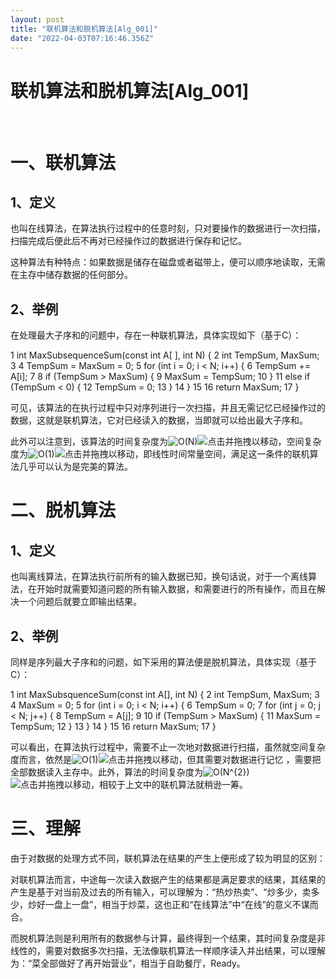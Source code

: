```yaml
---
layout: post
title: "联机算法和脱机算法[Alg_001]"
date: "2022-04-03T07:16:46.356Z"
---
```

联机算法和脱机算法\[Alg\_001\]
=====================

​

一、联机算法
======

1、定义
----

也叫在线算法，在算法执行过程中的任意时刻，只对要操作的数据进行一次扫描，扫描完成后便此后不再对已经操作过的数据进行保存和记忆。

这种算法有种特点：如果数据是储存在磁盘或者磁带上，便可以顺序地读取，无需在主存中储存数据的任何部分。

2、举例
----

在处理最大子序和的问题中，存在一种联机算法，具体实现如下（基于C）：

 1 int MaxSubsequenceSum(const int A\[ \], int N) { 2     int TempSum, MaxSum; 3 
 4     TempSum = MaxSum = 0;
 5     for (int i = 0; i < N; i++) {
 6         TempSum += A\[i\]; 7 
 8         if (TempSum > MaxSum) { 9             MaxSum = TempSum;
10 }
11         else if (TempSum < 0) {
12             TempSum = 0;
13 }
14 }
15 
16     return MaxSum;
17 }

可见，该算法的在执行过程中只对序列进行一次扫描，并且无需记忆已经操作过的数据，这就是联机算法，它对已经读入的数据，当即就可以给出最大子序和。

此外可以注意到，该算法的时间复杂度为![O(N)](https://img2022.cnblogs.com/blog/2227610/202203/2227610-20220330234133874-2072500431.gif)![](https://img2022.cnblogs.com/blog/2227610/202203/2227610-20220330234127306-1410412325.gif "点击并拖拽以移动")​，空间复杂度为![O(1)](https://img2022.cnblogs.com/blog/2227610/202203/2227610-20220330234133636-747387052.gif)![](https://img2022.cnblogs.com/blog/2227610/202203/2227610-20220330234127306-1410412325.gif "点击并拖拽以移动")​，即线性时间常量空间，满足这一条件的联机算法几乎可以认为是完美的算法。

二、脱机算法
======

1、定义
----

也叫离线算法，在算法执行前所有的输入数据已知，换句话说，对于一个离线算法，在开始时就需要知道问题的所有输入数据，和需要进行的所有操作，而且在解决一个问题后就要立即输出结果。

2、举例
----

同样是序列最大子序和的问题，如下采用的算法便是脱机算法，具体实现（基于C）：

 1 int MaxSubsquenceSum(const int A\[\], int N) { 2     int TempSum, MaxSum; 3     
 4     MaxSum = 0;
 5     for (int i = 0; i < N; i++) {
 6         TempSum = 0;
 7         for (int j = 0; j < N; j++) {
 8             TempSum = A\[j\]; 9 
10             if (TempSum > MaxSum) {
11                 MaxSum = TempSum;
12 }
13 }
14 }
15 
16     return MaxSum;
17 }

可以看出，在算法执行过程中，需要不止一次地对数据进行扫描，虽然就空间复杂度而言，依然是![O(1)](https://img2022.cnblogs.com/blog/2227610/202203/2227610-20220330234133636-747387052.gif)![](https://img2022.cnblogs.com/blog/2227610/202203/2227610-20220330234127306-1410412325.gif "点击并拖拽以移动")​，但其需要对数据进行记忆 ，需要把全部数据读入主存中。此外，算法的时间复杂度为![O(N^{2})](https://img2022.cnblogs.com/blog/2227610/202203/2227610-20220330234134112-684022833.gif)![](https://img2022.cnblogs.com/blog/2227610/202203/2227610-20220330234127306-1410412325.gif "点击并拖拽以移动")​，相较于上文中的联机算法就稍逊一筹。

三、理解
====

由于对数据的处理方式不同，联机算法在结果的产生上便形成了较为明显的区别：

对联机算法而言，中途每一次读入数据产生的结果都是满足要求的结果，其结果的产生是基于对当前及过去的所有输入，可以理解为：“热炒热卖”、“炒多少，卖多少，炒好一盘上一盘”，相当于炒菜，这也正和“在线算法”中“在线”的意义不谋而合。

而脱机算法则是利用所有的数据参与计算，最终得到一个结果，其时间复杂度是非线性的，需要对数据多次扫描，无法像联机算法一样顺序读入并出结果，可以理解为：“菜全部做好了再开始营业”，相当于自助餐厅，Ready。

​